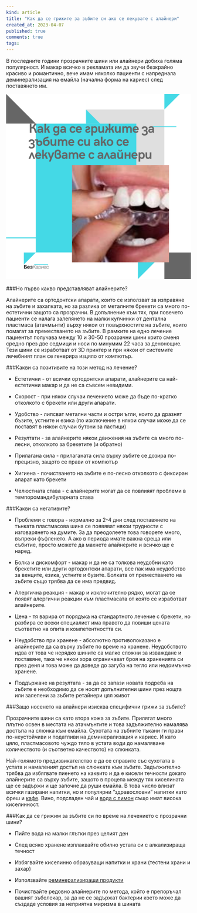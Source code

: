 ```yaml
---
kind: article
title: "Как да се грижите за зъбите си ако се лекувате с алайнери"
created_at: 2023-04-07
published: true
comments: true
tags:
--- 
```



В последните години прозрачните шини или алайнери добиха голяма популярност. И макар всичко в рекламата им да звучи безкрайно красиво и романтично, вече имам няколко пациенти с напреднала деминерализация на емайла (начална форма на кариес) след поставянето им.<br />

![алайнери](/images/posts/aligners.jpg)

<!-- more -->

###Но първо какво представляват алайнерите?<br />


Алайнерите са ортодонтски апарати, които се използват за изправяне на зъбите и захапката, но за разлика от металните брекети са много по-естетични защото са прозрачни. В допълнение към тях, при повечето пациенти се налага залепянето на малки купчинки от дентална пластмаса (атачмънти) върху някои от повърхностите на зъбите, които помагат за преместването на зъбите. В рамките на едно лечение пациентът получава между 10 и 30-50 прозрачни шини които сменя средно през две седмици и носи по минумим 22 часа за денонощие. Тези шини се изработват от 3D принтер и при някои от системите лечебният план се генерира изцяло от компютър. 


###Какви са позитивите на този метод на лечение?

- Естетични - от всички ортодонтски апарати, алайнерите са най-естетични макар и да не са съвсем невидими.<br />


- Скорост - при някои случаи лечението може да бъде по-кратко отколкото с брекети или други апарати.<br />


- Удобство - липсват метални части и остри ъгли, които да дразнят бъзите, устните и езика (по изключение в някои случаи може да се поставят в някои случаи бутони за ластици)<br />


- Резултати - за алайнерите някои движения на зъбите са много по-лесни, отколкото за брекетите (и обратно)<br />


- Прилагана сила - прилаганата сила върху зъбите се дозира по-прецизно, защото се прави от компютър<br />



- Хигиена - почистването на зъбите е по-лесно отколкото с фиксиран апарат като брекети<br />


- Челюстната става - с алайнерите могат да се повлияят проблеми в темпоромандибуларната става<br />
 

###Какви са негативите?

- Проблеми с говора - нормално за 2-4 дни след поставянето на тънката пластмасова шина се появяват някои трудности с изговарянето на думите. За да преодолеете това говорете много, въпреки фъфленето. А ако в периода имате важна среща или събитие, просто можете да махнете алайнерите и всичко ще е наред.<br />


- Болка и дискомфорт - макар и да не са толкова неудобни като брекетите или други ортодонтски апарати, все пак има неудобство за венците, езика, устните и бузите. Болката от преместването на зъбите също трябва да се има предвид.<br />


- Алергична реакция - макар и изключително рядко, могат да се появят алергични реакции към пластмасата от която се изработват алайнерите.<br />


- Цена - тя варира от порядъка на стандартното лечение с брекети, но разбира се всеки специалист има правото да повиши цената съответно на опита и компетентността си.<br />


- Неудобство при хранене - абсолютно противопоказано е алайнерите да са върху зъбите по време на хранене. Неудобството идва от това че нерядко шините са малко сложни за изваждане и поставяне, така че някои хора ограничават броя на храненията си през деня и това може да доведе до загуба на тегло или недоимъчно хранене.<br />


- Поддържане на резултата - за да се запази новата подреба на зъбите е необходимо да се носят допълнителни шини през нощта или залепени за зъбите ретайнери цял живот<br />



###Защо носенето на алайнери изисква специфични грижи за зъбите?

Прозрачните шини са като втора кожа за зъбите. Прилягат много плътно освен в местата на атачмънтите и това задължително намалява достъпа на слюнка към емайла. Сухотата на зъбните тъкани ги прави по-неустойчиви и податливи на деминерализация и кариес. И като цяло, пластмасовото чуждо тяло в устата води до намаляване количеството (и съответно качеството) на слюнката. 

Най-голямото предизвикателство е да се справите със сухотата в устата и намаленият достъп на слюнката към зъбите. Задължително трябва да избягвате пиенето на каквито и да е кисели течности докато алайнерите са върху зъбите, защото в процепа между тях киселината ще се задържи и ще започне да руши емайла. В това число влизат всички газирани напитки, но и популярни “здравословни” напитки като фреш и [кафе](https://bezkaries.com/blog/2016-04-07-кариес-и-слюнка/). Вино, подсладен чай и [вода с лимон](https://www.instagram.com/p/CInouVvjTTL/) също имат висока киселинност.

###Как да се грижим за зъбите си по време на лечението с прозрачни шини?

- Пийте вода на малки глътки през целият ден<br />

- След всяко хранене изплаквайте обилно устата си с алкализираща течност<br />

- Избягвайте киселинно образуващи напитки и храни (тестени храни и захар)<br />

- Използвайте [реминерализиращи продукти](https://bezkaries.com/blog/2020-04-11-хидроксиапатит/)<br />

- Почиствайте редовно алайнерите по метода, който е препоръчал вашият зъболекар, за да не се задържат бактерии което може да създаде условия за неприятна миризма в шината<br />

